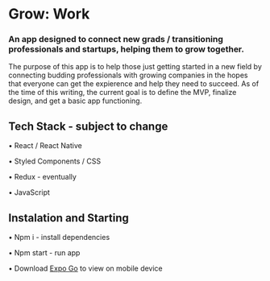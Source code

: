 # Grow: Work
### An app designed to connect new grads / transitioning professionals and startups, helping them to grow together.

The purpose of this app is to help those just getting started in a new field by connecting budding professionals with growing companies in the hopes that everyone can get the expierence and help they need to succeed. As of the time of this writing, the current goal is to define the MVP, finalize design, and get a basic app functioning. 

## Tech Stack - subject to change

• React / React Native

• Styled Components / CSS

• Redux - eventually

• JavaScript

## Instalation and Starting

• Npm i - install dependencies

• Npm start - run app

• Download [Expo Go](https://expo.dev/client) to view on mobile device
